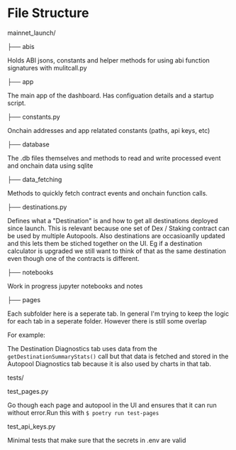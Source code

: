 # File Structure


mainnet_launch/

├── abis

Holds ABI jsons, constants and helper methods for using abi function signatures with mulitcall.py

├── app

The main app of the dashboard. Has configuation details and a startup script.

├── constants.py

Onchain addresses and app relatated constants (paths, api keys, etc)


├── database

The .db files themselves and methods to read and write processed event and onchain data using sqlite


├── data_fetching

Methods to quickly fetch contract events and onchain function calls.


├── destinations.py

Defines what a "Destination" is and how to get all destinations deployed since launch. This is relevant because one set of Dex / Staking contract can be used by multiple Autopools. Also destinations are occasioanlly updated and this lets them be stiched together on the UI. Eg if a destination calculator is upgraded we still want to think of that as the same destination even though one of the contracts is different. 


├── notebooks

Work in progress jupyter notebooks and notes

├── pages

Each subfolder here is a seperate tab. In general I'm trying to keep the logic for each tab in a seperate folder. However there is still some overlap

For example:

The Destination Diagnostics tab uses data from the `getDestinationSummaryStats()` call but that data is fetched and stored in the Autopool Diagnostics tab because it is also used by charts in that tab. 


tests/

test_pages.py

Go though each page and autopool in the UI and ensures that it can run without error.Run this with `$ poetry run test-pages`


test_api_keys.py

Minimal tests that make sure that the secrets in .env are valid

